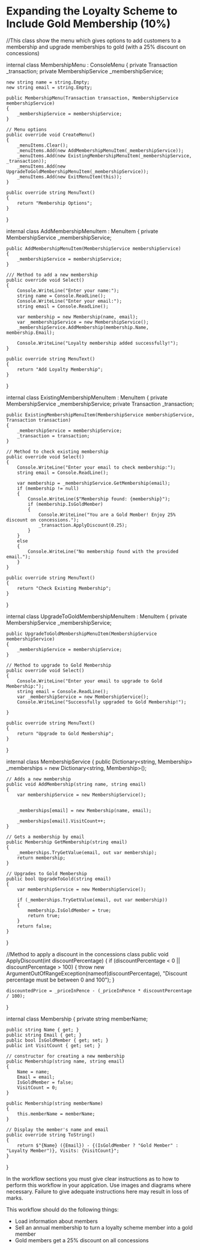 # Expanding the Loyalty Scheme to Include Gold Membership (10%)

//This class show the menu which gives options to add customers to a membership and upgrade memberships to gold (with a 25% discount on concessions)

internal class MembershipMenu : ConsoleMenu
{
    private Transaction _transaction;
    private MembershipService _membershipService;

    new string name = string.Empty;
    new string email = string.Empty;

    public MembershipMenu(Transaction transaction, MembershipService membershipService)
    {
        _membershipService = membershipService; 
    }

    // Menu options
    public override void CreateMenu()
    {
        _menuItems.Clear();
        _menuItems.Add(new AddMembershipMenuItem(_membershipService));
        _menuItems.Add(new ExistingMembershipMenuItem(_membershipService, _transaction));
        _menuItems.Add(new UpgradeToGoldMembershipMenuItem(_membershipService));
        _menuItems.Add(new ExitMenuItem(this));
    }

    public override string MenuText()
    {
        return "Membership Options";
    }
}

internal class AddMembershipMenuItem : MenuItem
{
    private MembershipService _membershipService;

    public AddMembershipMenuItem(MembershipService membershipService)
    {
        _membershipService = membershipService;
    }

    /// Method to add a new membership
    public override void Select()
    {
        Console.WriteLine("Enter your name:");
        string name = Console.ReadLine();
        Console.WriteLine("Enter your email:");
        string email = Console.ReadLine();

        var membership = new Membership(name, email);
        var _membershipService = new MembershipService();
        _membershipService.AddMembership(membership.Name, membership.Email);

        Console.WriteLine("Loyalty membership added successfully!");
    }

    public override string MenuText()
    {
        return "Add Loyalty Membership";
    }
}

internal class ExistingMembershipMenuItem : MenuItem
{
    private MembershipService _membershipService;
    private Transaction _transaction;

    public ExistingMembershipMenuItem(MembershipService membershipService, Transaction transaction)
    {
        _membershipService = membershipService;
        _transaction = transaction;
    }

    // Method to check existing membership
    public override void Select()
    {
        Console.WriteLine("Enter your email to check membership:");
        string email = Console.ReadLine();

        var membership = _membershipService.GetMembership(email);
        if (membership != null)
        {
            Console.WriteLine($"Membership found: {membership}");
            if (membership.IsGoldMember)
            {
                Console.WriteLine("You are a Gold Member! Enjoy 25% discount on concessions.");
                _transaction.ApplyDiscount(0.25);
            }
        }
        else
        {
            Console.WriteLine("No membership found with the provided email.");
        }
    }

    public override string MenuText()
    {
        return "Check Existing Membership";
    }
}

internal class UpgradeToGoldMembershipMenuItem : MenuItem
{
    private MembershipService _membershipService;



    public UpgradeToGoldMembershipMenuItem(MembershipService membershipService)
    {
        _membershipService = membershipService;
    }

    // Method to upgrade to Gold Membership
    public override void Select()
    {
        Console.WriteLine("Enter your email to upgrade to Gold Membership:");
        string email = Console.ReadLine();
        var _membershipService = new MembershipService();
        Console.WriteLine("Successfully upgraded to Gold Membership!");
        
    }

    public override string MenuText()
    {
        return "Upgrade to Gold Membership";
    }
}

internal class MembershipService
{
    public Dictionary<string, Membership> _memberships = new Dictionary<string, Membership>();

    // Adds a new membership
    public void AddMembership(string name, string email)
    {
        var membershipService = new MembershipService();
        

        _memberships[email] = new Membership(name, email);
        
        _memberships[email].VisitCount++;
    }

    // Gets a membership by email
    public Membership GetMembership(string email)
    {
        _memberships.TryGetValue(email, out var membership);
        return membership;
    }

    // Upgrades to Gold Membership
    public bool UpgradeToGold(string email)
    {
        var membershipService = new MembershipService();

        if (_memberships.TryGetValue(email, out var membership))
        {
            membership.IsGoldMember = true;
            return true;
        }
        return false;
    }
}

//Method to apply a discount in the concessions class
public void ApplyDiscount(int discountPercentage)
{
    if (discountPercentage < 0 || discountPercentage > 100)
    {
        throw new ArgumentOutOfRangeException(nameof(discountPercentage), "Discount percentage must be between 0 and 100");
    }

    discountedPrice = _priceInPence - (_priceInPence * discountPercentage / 100);
}


internal class Membership
{
    private string memberName;

    public string Name { get; }
    public string Email { get; }
    public bool IsGoldMember { get; set; }
    public int VisitCount { get; set; }

    // constructor for creating a new membership
    public Membership(string name, string email)
    {
        Name = name;
        Email = email;
        IsGoldMember = false;
        VisitCount = 0;
    }

    public Membership(string memberName)
    {
        this.memberName = memberName;
    }

    // Display the member's name and email
    public override string ToString()
    {
        return $"{Name} ({Email}) - {(IsGoldMember ? "Gold Member" : "Loyalty Member")}, Visits: {VisitCount}";
    }

}


In the workflow sections you must give clear instructions as to how to perform this workflow in your applcation. Use images and diagrams where necessary. Failure to give adequate instructions here may result in loss of marks.

This workflow should do the following things:
- Load information about members
- Sell an annual membership to turn a loyalty scheme member into a gold member
- Gold members get a 25% discount on all concessions

